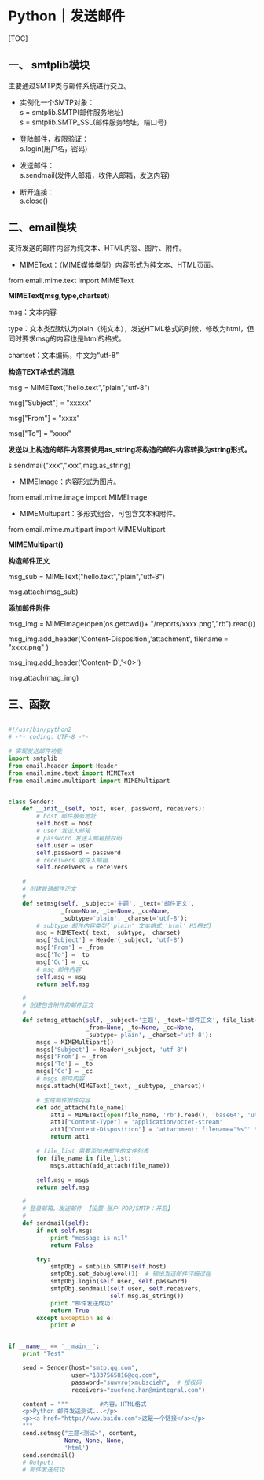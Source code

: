 # Python｜发送邮件



[TOC]



## 一、 smtplib模块

主要通过SMTP类与邮件系统进行交互。


- 实例化一个SMTP对象：  
s = smtplib.SMTP(邮件服务地址)  
s = smtplib.SMTP_SSL(邮件服务地址，端口号)  


- 登陆邮件，权限验证：  
s.login(用户名，密码)


- 发送邮件：  
s.sendmail(发件人邮箱，收件人邮箱，发送内容)


- 断开连接：  
s.close()



## 二、email模块



支持发送的邮件内容为纯文本、HTML内容、图片、附件。


- MIMEText：（MIME媒体类型）内容形式为纯文本、HTML页面。

from email.mime.text import MIMEText

**MIMEText(msg,type,chartset)**

msg：文本内容

type：文本类型默认为plain（纯文本），发送HTML格式的时候，修改为html，但同时要求msg的内容也是html的格式。

chartset：文本编码，中文为“utf-8”

**构造TEXT格式的消息**

msg = MIMEText("hello.text","plain","utf-8")

msg["Subject"] = "xxxxx"

msg["From"] = "xxxx"

msg["To"] = "xxxx"

**发送以上构造的邮件内容要使用as_string将构造的邮件内容转换为string形式。**

s.sendmail("xxx","xxx",msg.as_string)


- MIMEImage：内容形式为图片。

from email.mime.image import MIMEImage


- MIMEMultupart：多形式组合，可包含文本和附件。

from email.mime.multipart import MIMEMultipart

**MIMEMultipart()**

**构造邮件正文**

msg_sub = MIMEText("hello.text","plain","utf-8")

msg.attach(msg_sub)

**添加邮件附件**

msg_img = MIMEImage(open(os.getcwd()+ "/reports/xxxx.png","rb").read())

msg_img.add_header('Content-Disposition','attachment', filename = "xxxx.png" )

msg_img.add_header('Content-ID','<0>')

msg.attach(mag_img)



## 三、函数



```python

#!/usr/bin/python2
# -*- coding: UTF-8 -*-

# 实现发送邮件功能
import smtplib
from email.header import Header
from email.mime.text import MIMEText
from email.mime.multipart import MIMEMultipart


class Sender:
    def __init__(self, host, user, password, receivers):
        # host 邮件服务地址
        self.host = host
        # user 发送人邮箱
        # password 发送人邮箱授权码
        self.user = user
        self.password = password
        # receivers 收件人邮箱
        self.receivers = receivers

    #
    # 创建普通邮件正文
    #
    def setmsg(self, _subject='主题', _text='邮件正文',
               _from=None, _to=None, _cc=None,
               _subtype='plain', _charset='utf-8'):
        # subtype 邮件内容类型{'plain' 文本格式,'html' H5格式}
        msg = MIMEText(_text, _subtype, _charset)
        msg['Subject'] = Header(_subject, 'utf-8')
        msg['From'] = _from
        msg['To'] = _to
        msg['Cc'] = _cc
        # msg 邮件内容
        self.msg = msg
        return self.msg

    #
    # 创建包含附件的邮件正文
    #
    def setmsg_attach(self, _subject='主题', _text='邮件正文', file_list=None,
                      _from=None, _to=None, _cc=None,
                      _subtype='plain', _charset='utf-8'):
        msgs = MIMEMultipart()
        msgs['Subject'] = Header(_subject, 'utf-8')
        msgs['From'] = _from
        msgs['To'] = _to
        msgs['Cc'] = _cc
        # msgs 邮件内容
        msgs.attach(MIMEText(_text, _subtype, _charset))

        # 生成邮件附件内容
        def add_attach(file_name):
            att1 = MIMEText(open(file_name, 'rb').read(), 'base64', 'utf-8')
            att1["Content-Type"] = 'application/octet-stream'
            att1["Content-Disposition"] = 'attachment; filename="%s"' % file_name
            return att1

        # file_list 需要添加进邮件的文件列表
        for file_name in file_list:
            msgs.attach(add_attach(file_name))

        self.msg = msgs
        return self.msg

    #
    # 登录邮箱，发送邮件 【设置-账户-POP/SMTP：开启】
    #
    def sendmail(self):
        if not self.msg:
            print "message is nil"
            return False

        try:
            smtpObj = smtplib.SMTP(self.host)
            smtpObj.set_debuglevel(1)  # 输出发送邮件详细过程
            smtpObj.login(self.user, self.password)
            smtpObj.sendmail(self.user, self.receivers,
                             self.msg.as_string())
            print "邮件发送成功"
            return True
        except Exception as e:
            print e


if __name__ == '__main__':
    print "Test"

    send = Sender(host="smtp.qq.com",
                  user="1837565816@qq.com",
                  password="suwvrojxmubscieh",  # 授权码
                  receivers="xuefeng.han@mintegral.com")

    content = """         #内容，HTML格式
    <p>Python 邮件发送测试...</p>
    <p><a href="http://www.baidu.com">这是一个链接</a></p>
    """
    send.setmsg("主题<测试>", content,
                None, None, None,
                'html')
    send.sendmail()
    # Output:
    # 邮件发送成功
 

```